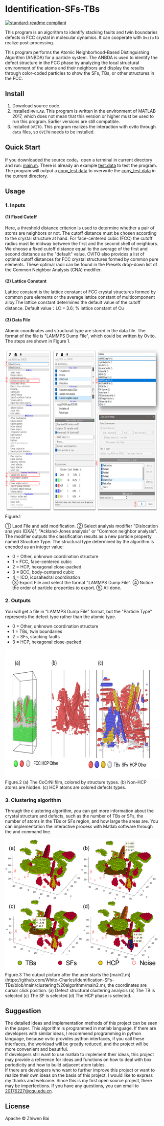 # Identification-SFs-TBs
[![standard-readme compliant](https://img.shields.io/badge/readme%20style-standard-brightgreen.svg?style=flat-square)](https://github.com/RichardLitt/standard-readme)

This program is an algorithm to identify stacking faults and twin boundaries defects in FCC crystal in molecular dynamics. It can cooperate with `Ovito` to realize post-processing.

This program performs the Atomic Neighborhood-Based Distinguishing Algorithm (ANBDA) for a particle system. The ANBDA is used to identify the defect structure in the FCC phase by analyzing the local structural environment of the atoms and their neighbors and display the results through color-coded particles to show the SFs, TBs, or other structures in the FCC.

## Install
1. Download source code.
2. Installed `MATLAB`.
This program is written in the environment of MATLAB 2017, which does not mean that this version or higher must be used to run this program. Earlier versions are still compatible.
3. Installed `OVITO`.
This program realizes the interaction with ovito through `data` files, so `OVITO` needs to be installed.

## Quick Start
If you downloaded the source code，open a terminal in current directory and run: [main.m](main.m). There is already an example [test.data](test.data)  to test the program. The program will output a [copy_test.data](copy_test.data) to overwrite the [copy_test.data](copy_test.data) in the current directory.

## Usage

### 1. Inputs

#### (1) Fixed Cutoff

Here, a threshold distance criterion is used to determine whether a pair of atoms are neighbors or not. The cutoff distance must be chosen according to the crystal structure at hand. For face-centered cubic (FCC) the cutoff radius must lie midway between the first and the second shell of neighbors. We choose a fixed cutoff distance equal to the average of the first and second disttance as the "default" value. OVITO also provides a list of optimal cutoff distances for FCC crystal structures formed by common pure elements. These optimal radii can be found in the Presets drop-down list of the Common Neighbor Analysis (CNA) modifier.

#### (2) Lattice Constant

Lattice constant is the lattice constant of FCC crystal structures formed by common pure elements or the average lattice constant of multicomponent alloy.The lattice constant determines the default value of the cutoff distance.
Default value：LC = 3.6; % lattice constant of Cu

#### (3) Data File

Atomic coordinates and structural type are stored in the data file. The format of the file is "LAMMPS Dump File", which could be written by Ovito. The steps are shown in Figure 1.

<div align=center><img width="945" height="536" src="https://github.com/White-Charles/Identification-SFs-TBs/blob/main/Readme_picture.png"/></div>
Figure.1

① Laod File and add modification. ② Select analysis modifier "Dislocation analysis (DXA)", "Ackland-Jones analysis" or "Common neighbor analysis". The modifier outputs the classification results as a new particle property named Structure Type. The structural type determined by the algorithm is encoded as an integer value:  
- 0 = Other, unknown coordination structure
- 1 = FCC, face-centered cubic
- 2 = HCP, hexagonal close-packed
- 3 = BCC, body-centered cubic
- 4 = ICO, icosahedral coordination  
③ Export File and select the format "LAMMPS Dump File". ④ Notice the order of particle properties to export. ⑤ All done.

### 2. Outputs

You will get a file in "LAMMPS Dump File" format, but the "Particle Type" represents the defect type rather than the atomic type.  
- 0 = Other, unknown coordination structure
- 1 = TBs, twin boundaries
- 2 = SFs, stacking faults
- 3 = HCP, hexagonal close-packed
 <div align=center><img width="778" height="422" src="https://github.com/White-Charles/Identification-SFs-TBs/blob/main/Readme_picture2.png"/></div>
Figure.2 (a) The CoCrNi film, colored by structure types. (b) Non-HCP atoms are hidden. (c) HCP atoms are colored defects types.

### 3. Clustering algorithm

Through the clustering algorithm, you can get more information about the crystal structure and defects, such as the number of TBs or SFs, the number of atoms in the TBs or SFs region, and how large the areas are. You can implementation the interactive process with Matlab software through the  and command line.
 <div align=center><img width="528" height="431" src="https://github.com/White-Charles/Identification-SFs-TBs/blob/main/Readme_picture3.png"/></div>
Figure.3 The output picture after the user starts the [main2.m](https://github.com/White-Charles/Identification-SFs-TBs/blob/main/clustering%20algorithm/main2.m), the coordinates are cursor click position. (a) Defect structural clustering analysis (b) The TB is selected (c) The SF is selected (d) The HCP phase is selected.

## Suggestion
The detailed ideas and implementation methods of this project can be seen in the paper. This algorithm is programmed in matlab language. If there are developers with similar ideas, I recommend programming in python language, because ovito provides python interfaces, if you call these interfaces, the workload will be greatly reduced, and the project will be more convenient and beautiful.  
If developers still want to use matlab to implement their ideas, this project may provide a reference for ideas and functions on how to deal with box periodicity and how to build adjacent atom tables.  
If there are developers who want to further improve this project or want to realize their own ideas on the basis of this project, I would like to express my thanks and welcome. Since this is my first open source project, there may be imperfections. If you have any questions, you can email to 20176227@cqu.edu.cn.

## License
Apache © Zhiwen Bai
